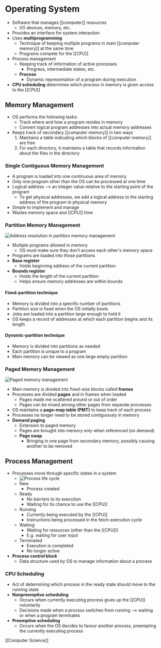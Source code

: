 # Operating System

- Software that manages [[computer]] resources
  - I/O devices, memory, etc.
- Provides an interface for system interaction
- Uses **multiprogramming**
  - Technique of keeping multiple programs in main [[computer memory]] at the same time
  - Programs compete for the [[CPU]]
- Process management
  - Keeping track of information of active processes
    - Progress, intermediate states, etc.
  - **Process**
    - Dynamic representation of a program during execution
- **CPU scheduling** determines which process in memory is given access to the [[CPU]]

## Memory Management

- OS performs the following tasks:
  - Track where and how a program resides in memory
  - Convert logical program addresses into actual memory addresses
- Keeps track of secondary [[computer memory]] in two ways
  1. Maintains a table indicating which blocks of [[computer memory]] are free
  2. For each directory, it maintains a table that records information about the files in the directory

### Single Contiguous Memory Management

- A program is loaded into one continuous area of memory
- Only one program other than the OS can be processed at one time
- Logical address --> an integer value relative to the starting point of the program
  - To get physical addresses, we add a logical address to the starting address of the program in physical memory
- Simple to implement and manage
- Wastes memory space and [[CPU]] time

### Partition Memory Management

![Address resolution in partition memory management](/assets/second-brain/2020-10-28-17-32-06.png)

- Multiple programs allowed in memory
  - OS must make sure they don't access each other's memory space
- Programs are loaded into those partitions
- **Base register**
  - Holds beginning address of the current partition
- **Bounds register**
  - Holds the length of the current partition
  - Helps ensure memory addresses are within bounds

#### Fixed-partition technique

- Memory is divided into a specific number of partitions
- Partition size is fixed when the OS initially boots
- Jobs are loaded into a partition large enough to hold it
- OS keeps a record of addresses at which each partition begins and its length

#### Dynamic-partition technique

- Memory is divided into partitions as needed
- Each partition is unique to a program
- Main memory can be viewed as one large empty partition

### Paged Memory Management

![Paged memory management](/assets/second-brain/2020-10-28-17-34-32.png)

- Main memory is divided into fixed-size blocks called **frames**
- Processes are divided **pages** and in frames when loaded
  - Pages made me scattered around or out of order
  - Pages can be mixed among other pages from separate processes
- OS maintains a **page-map table (PMT)** to keep track of each process
- Processes no longer need to be stored contiguously in memory
- **Demand paging**
  - Extension to paged memory
  - Pages are brought into memory only when referenced (on demand)
  - **Page swap**
    - Bringing in one page from secondary memory, possibly causing another to be removed

## Process Management

- Processes move through specific states in a system
  - ![Process life cycle](/assets/second-brain/2020-10-28-17-40-00.png)
  - New
    - Process created
  - Ready
    - No barriers to its execution
    - Waiting for its chance to use the [[CPU]]
  - Running
    - Currently being executed by the [[CPU]]
    - Instructions being processed in the fetch-execution cycle
  - Waiting
    - Waiting for resources (other than the [[CPU]])
    - E.g. waiting for user input
  - Terminated
    - Execution is completed
    - No longer active
- **Process control block**
  - Data structure used by OS to manage information about a process

### CPU Scheduling

- Act of determining which process in the ready state should move to the running state
- **Nonpreemptive scheduling**
  - Occurs when currently executing process gives up the [[CPU]] voluntarily
  - Decisions made when a process switches from running --> waiting or when a program terminates
- **Preemptive scheduling**
  - Occurs when the OS decides to favour another process, preempting the currently executing process

[[Computer Science]]

